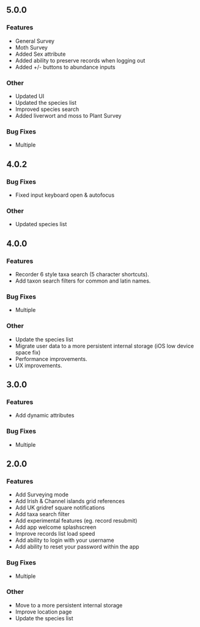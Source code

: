 ## 5.0.0

### Features

* General Survey
* Moth Survey
* Added Sex attribute
* Added ability to preserve records when logging out
* Added +/- buttons to abundance inputs

### Other

* Updated UI
* Updated the species list
* Improved species search
* Added liverwort and moss to Plant Survey 

### Bug Fixes

* Multiple


## 4.0.2

### Bug Fixes

* Fixed input keyboard open & autofocus
  
### Other

* Updated species list


## 4.0.0

### Features

* Recorder 6 style taxa search (5 character shortcuts).
* Add taxon search filters for common and latin names.

### Bug Fixes

* Multiple

### Other

* Update the species list
* Migrate user data to a more persistent internal storage (iOS low device space fix)
* Performance improvements.
* UX improvements.

## 3.0.0

### Features

* Add dynamic attributes

### Bug Fixes

* Multiple


## 2.0.0

### Features

* Add Surveying mode
* Add Irish & Channel islands grid references
* Add UK gridref square notifications
* Add taxa search filter
* Add experimental features (eg. record resubmit)
* Add app welcome splashscreen
* Improve records list load speed
* Add ability to login with your username
* Add ability to reset your password within the app


### Bug Fixes

* Multiple

### Other
* Move to a more persistent internal storage
* Improve location page
* Update the species list
